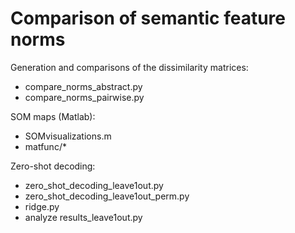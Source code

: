 # Comparison of semantic feature norms

Generation and comparisons of the dissimilarity matrices:
- compare_norms_abstract.py
- compare_norms_pairwise.py

SOM maps (Matlab):
- SOMvisualizations.m
- matfunc/*

Zero-shot decoding:
- zero_shot_decoding_leave1out.py
- zero_shot_decoding_leave1out_perm.py
- ridge.py
- analyze results_leave1out.py

